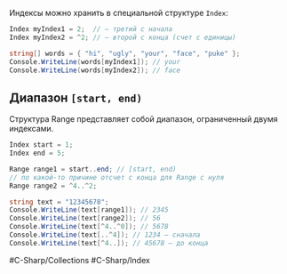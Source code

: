 Индексы можно хранить в специальной структуре `Index`:
```cs
Index myIndex1 = 2;  // — третий с начала
Index myIndex2 = ^2; // — второй с конца (счет с единицы)

string[] words = { "hi", "ugly", "your", "face", "puke" };
Console.WriteLine(words[myIndex1]); // your
Console.WriteLine(words[myIndex2]); // face
```

## Диапазон `[start, end)`
Структура Range представляет собой диапазон, ограниченный двумя индексами.
```cs
Index start = 1;
Index end = 5;

Range range1 = start..end; // [start, end)
// по какой-то причине отсчет с конца для Range с нуля
Range range2 = ^4..^2;

string text = "12345678";
Console.WriteLine(text[range1]); // 2345
Console.WriteLine(text[range2]); // 56
Console.WriteLine(text[^4..^0]); // 5678
Console.WriteLine(text[..^4]); // 1234 — сначала
Console.WriteLine(text[^4..]); // 45678 — до конца
```

#C-Sharp/Collections #C-Sharp/Index